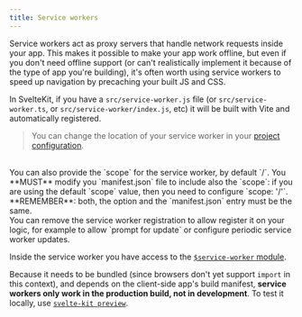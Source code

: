 ```yaml
---
title: Service workers
---
```


Service workers act as proxy servers that handle network requests inside your app. This makes it possible to make your app work offline, but even if you don't need offline support (or can't realistically implement it because of the type of app you're building), it's often worth using service workers to speed up navigation by precaching your built JS and CSS.

In SvelteKit, if you have a `src/service-worker.js` file (or `src/service-worker.ts`, or `src/service-worker/index.js`, etc) it will be built with Vite and automatically registered.

> You can change the location of your service worker in your [project configuration](#configuration-files).
<br />
You can also provide the `scope` for the service worker, by default `/`. You **MUST** modify you `manifest.json` file
to include also the `scope`: if you are using the default `scope` value, then you need to configure `scope: '/'`.
**REMEMBER**: both, the option and the `manifest.json` entry must be the same.
<br />
You can remove the service worker registration to allow register it on your logic, for example to allow `prompt for update`
or configure periodic service worker updates.

Inside the service worker you have access to the [`$service-worker` module](#modules-$service-worker).

Because it needs to be bundled (since browsers don't yet support `import` in this context), and depends on the client-side app's build manifest, **service workers only work in the production build, not in development**. To test it locally, use [`svelte-kit preview`](#command-line-interface-svelte-kit-preview).
